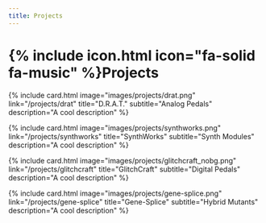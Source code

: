 ```yaml
---
title: Projects
---
```


# {% include icon.html icon="fa-solid fa-music" %}Projects

{% include card.html
  image="images/projects/drat.png"
  link="/projects/drat"
  title="D.R.A.T."
  subtitle="Analog Pedals"
  description="A cool description"
%}

{% include card.html
  image="images/projects/synthworks.png"
  link="/projects/synthworks"
  title="SynthWorks"
  subtitle="Synth Modules"
  description="A cool description"
%}

{% include card.html
  image="images/projects/glitchcraft_nobg.png"
  link="/projects/glitchcraft"
  title="GlitchCraft"
  subtitle="Digital Pedals"
  description="A cool description"
%}

{% include card.html
  image="images/projects/gene-splice.png"
  link="/projects/gene-splice"
  title="Gene-Splice"
  subtitle="Hybrid Mutants"
  description="A cool description"
%}